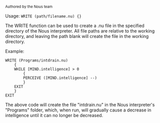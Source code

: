 <sub>Authored by the Nous team</sub>

Usage: `WRITE (path/filename.nu) {}`

The WRITE function can be used to create a .nu file in the specified directory of the Nous interpreter. All file paths are relative to the working directory, and leaving the path blank will create the file in the working directory.

Example:
```
WRITE (Programs/intdrain.nu)
    {
    WHILE [MIND.intelligence] > 0
        {
        PERCEIVE ([MIND.intelligence] --)
        }
    EXIT
    }
EXIT
```

The above code will create the file "intdrain.nu" in the Nous interpreter's "Programs" folder, which, when run, will gradually cause a decrease in intelligence until it can no longer be decreased.